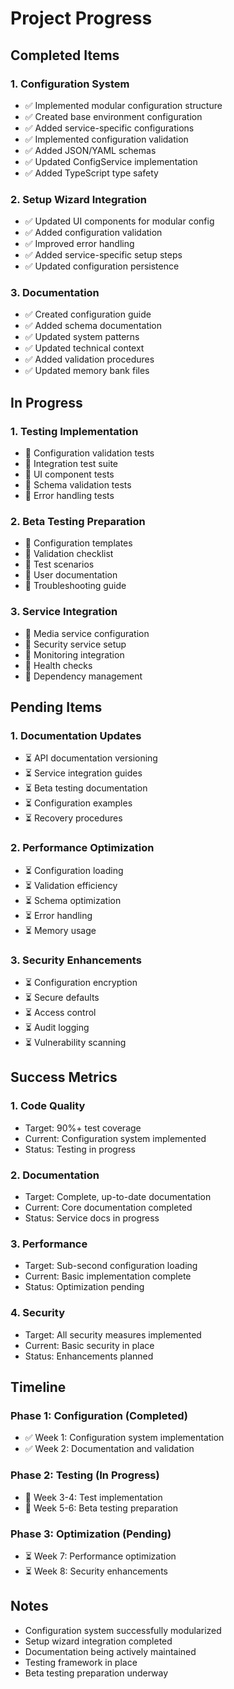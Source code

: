 # Project Progress

## Completed Items

### 1. Configuration System
- ✅ Implemented modular configuration structure
- ✅ Created base environment configuration
- ✅ Added service-specific configurations
- ✅ Implemented configuration validation
- ✅ Added JSON/YAML schemas
- ✅ Updated ConfigService implementation
- ✅ Added TypeScript type safety

### 2. Setup Wizard Integration
- ✅ Updated UI components for modular config
- ✅ Added configuration validation
- ✅ Improved error handling
- ✅ Added service-specific setup steps
- ✅ Updated configuration persistence

### 3. Documentation
- ✅ Created configuration guide
- ✅ Added schema documentation
- ✅ Updated system patterns
- ✅ Updated technical context
- ✅ Added validation procedures
- ✅ Updated memory bank files

## In Progress

### 1. Testing Implementation
- 🔄 Configuration validation tests
- 🔄 Integration test suite
- 🔄 UI component tests
- 🔄 Schema validation tests
- 🔄 Error handling tests

### 2. Beta Testing Preparation
- 🔄 Configuration templates
- 🔄 Validation checklist
- 🔄 Test scenarios
- 🔄 User documentation
- 🔄 Troubleshooting guide

### 3. Service Integration
- 🔄 Media service configuration
- 🔄 Security service setup
- 🔄 Monitoring integration
- 🔄 Health checks
- 🔄 Dependency management

## Pending Items

### 1. Documentation Updates
- ⏳ API documentation versioning
- ⏳ Service integration guides
- ⏳ Beta testing documentation
- ⏳ Configuration examples
- ⏳ Recovery procedures

### 2. Performance Optimization
- ⏳ Configuration loading
- ⏳ Validation efficiency
- ⏳ Schema optimization
- ⏳ Error handling
- ⏳ Memory usage

### 3. Security Enhancements
- ⏳ Configuration encryption
- ⏳ Secure defaults
- ⏳ Access control
- ⏳ Audit logging
- ⏳ Vulnerability scanning

## Success Metrics

### 1. Code Quality
- Target: 90%+ test coverage
- Current: Configuration system implemented
- Status: Testing in progress

### 2. Documentation
- Target: Complete, up-to-date documentation
- Current: Core documentation completed
- Status: Service docs in progress

### 3. Performance
- Target: Sub-second configuration loading
- Current: Basic implementation complete
- Status: Optimization pending

### 4. Security
- Target: All security measures implemented
- Current: Basic security in place
- Status: Enhancements planned

## Timeline

### Phase 1: Configuration (Completed)
- ✅ Week 1: Configuration system implementation
- ✅ Week 2: Documentation and validation

### Phase 2: Testing (In Progress)
- 🔄 Week 3-4: Test implementation
- 🔄 Week 5-6: Beta testing preparation

### Phase 3: Optimization (Pending)
- ⏳ Week 7: Performance optimization
- ⏳ Week 8: Security enhancements

## Notes
- Configuration system successfully modularized
- Setup wizard integration completed
- Documentation being actively maintained
- Testing framework in place
- Beta testing preparation underway
